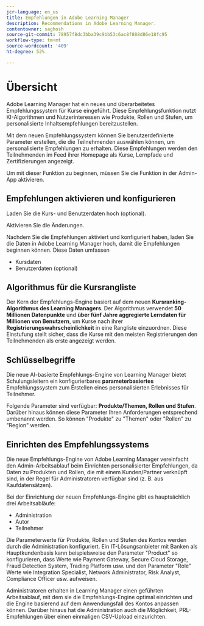 ```yaml
---
jcr-language: en_us
title: Empfehlungen in Adobe Learning Manager
description: Recommendations in Adobe Learning Manager.
contentowner: saghosh
source-git-commit: 78957f8dc3bba39c9bb53c6ac8f888d86e18fc95
workflow-type: tm+mt
source-wordcount: '409'
ht-degree: 52%

---
```



# Übersicht

Adobe Learning Manager hat ein neues und überarbeitetes Empfehlungssystem für Kurse eingeführt. Diese Empfehlungsfunktion nutzt KI-Algorithmen und Nutzerinteressen wie Produkte, Rollen und Stufen, um personalisierte Inhaltsempfehlungen bereitzustellen.

Mit dem neuen Empfehlungssystem können Sie benutzerdefinierte Parameter erstellen, die die Teilnehmenden auswählen können, um personalisierte Empfehlungen zu erhalten. Diese Empfehlungen werden den Teilnehmenden im Feed ihrer Homepage als Kurse, Lernpfade und Zertifizierungen angezeigt.

Um mit dieser Funktion zu beginnen, müssen Sie die Funktion in der Admin-App aktivieren.

## Empfehlungen aktivieren und konfigurieren

Laden Sie die Kurs- und Benutzerdaten hoch (optional).

Aktivieren Sie die Änderungen.

Nachdem Sie die Empfehlungen aktiviert und konfiguriert haben, laden Sie die Daten in Adobe Learning Manager hoch, damit die Empfehlungen beginnen können. Diese Daten umfassen

* Kursdaten
* Benutzerdaten (optional)

## Algorithmus für die Kursrangliste

Der Kern der Empfehlungs-Engine basiert auf dem neuen **Kursranking-Algorithmus des Learning Managers**. Der Algorithmus verwendet **50 Millionen Datenpunkte** und **über fünf Jahre aggregierte Lerndaten für Millionen von Benutzern**, um Kurse nach ihrer **Registrierungswahrscheinlichkeit** in eine Rangliste einzuordnen. Diese Einstufung stellt sicher, dass die Kurse mit den meisten Registrierungen den Teilnehmenden als erste angezeigt werden.

## Schlüsselbegriffe

Die neue AI-basierte Empfehlungs-Engine von Learning Manager bietet Schulungsleitern ein konfigurierbares **parameterbasiertes** Empfehlungssystem zum Erstellen eines personalisierten Erlebnisses für Teilnehmer.

Folgende Parameter sind verfügbar: **Produkte/Themen, Rollen und Stufen**. Darüber hinaus können diese Parameter Ihren Anforderungen entsprechend umbenannt werden. So können &quot;Produkte&quot; zu &quot;Themen&quot; oder &quot;Rollen&quot; zu &quot;Region&quot; werden.

## Einrichten des Empfehlungssystems

Die neue Empfehlungs-Engine von Adobe Learning Manager vereinfacht den Admin-Arbeitsablauf beim Einrichten personalisierter Empfehlungen, da Daten zu Produkten und Rollen, die mit einem Kunden/Partner verknüpft sind, in der Regel für Administratoren verfügbar sind (z. B. aus Kaufdatensätzen).

Bei der Einrichtung der neuen Empfehlungs-Engine gibt es hauptsächlich drei Arbeitsabläufe:

* Administration
* Autor
* Teilnehmer

Die Parameterwerte für Produkte, Rollen und Stufen des Kontos werden durch die Administration konfiguriert. Ein IT-Lösungsanbieter mit Banken als Hauptkundenbasis kann beispielsweise den Parameter &quot;Product&quot; so konfigurieren, dass Werte wie Payment Gateway, Secure Cloud Storage, Fraud Detection System, Trading Platform usw. und den Parameter &quot;Role&quot; Werte wie Integration Specialist, Network Administrator, Risk Analyst, Compliance Officer usw. aufweisen.

Administratoren erhalten in Learning Manager einen geführten Arbeitsablauf, mit dem sie die Empfehlungs-Engine optimal einrichten und die Engine basierend auf dem Anwendungsfall des Kontos anpassen können. Darüber hinaus hat die Administration auch die Möglichkeit, PRL-Empfehlungen über einen einmaligen CSV-Upload einzurichten.

